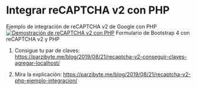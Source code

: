 
# Integrar reCAPTCHA v2 con PHP

Ejemplo de integración de reCAPTCHA v2 de Google con PHP
[![Demostración de reCAPTCHA v2 con PHP](https://parzibyte.me/blog/wp-content/uploads/2019/08/Demostraci%C3%B3n-de-reCAPTCHA-v2-con-PHP.gif)](https://parzibyte.me/blog/wp-content/uploads/2019/08/Demostraci%C3%B3n-de-reCAPTCHA-v2-con-PHP.gif)
Formulario de Bootstrap 4 con reCAPTCHA v2 y PHP

 1. Consigue tu par de claves:
    https://parzibyte.me/blog/2019/08/21/recaptcha-v2-conseguir-claves-agregar-localhost/
    
2. Mira la explicación:
    https://parzibyte.me/blog/2019/08/21/recaptcha-v2-php-ejemplo-integracion/
